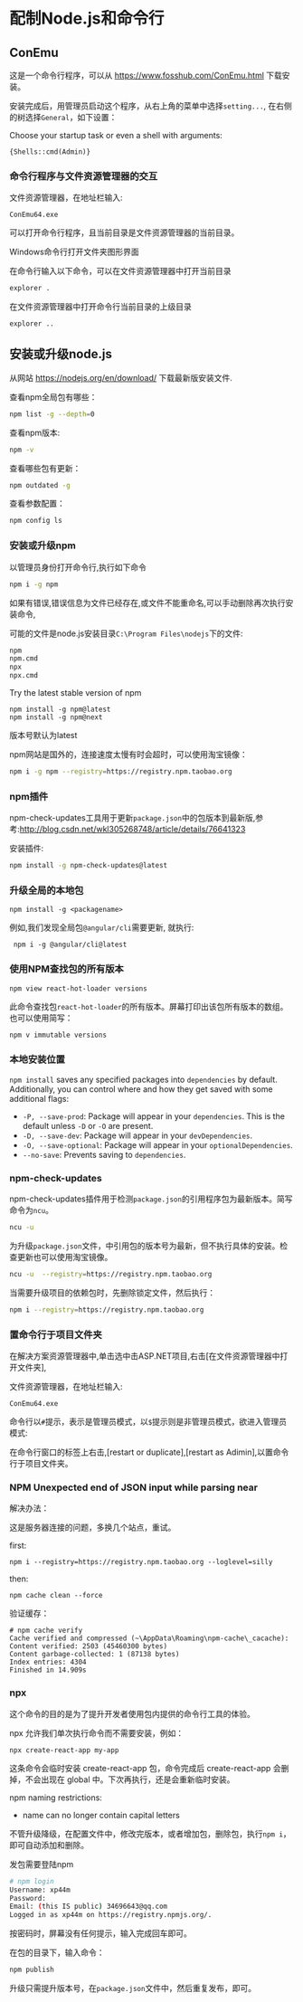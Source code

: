 # 配制Node.js和命令行

## ConEmu

这是一个命令行程序，可以从 https://www.fosshub.com/ConEmu.html 下载安装。

安装完成后，用管理员启动这个程序，从右上角的菜单中选择`setting...`, 在右侧的树选择`General`，如下设置：

Choose your startup task or even a shell with arguments:

```
{Shells::cmd(Admin)}
```

### 命令行程序与文件资源管理器的交互

文件资源管理器，在地址栏输入:

```
ConEmu64.exe
```
可以打开命令行程序，且当前目录是文件资源管理器的当前目录。

Windows命令行打开文件夹图形界面

在命令行输入以下命令，可以在文件资源管理器中打开当前目录

```bash
explorer .
```

在文件资源管理器中打开命令行当前目录的上级目录

```bash
explorer ..
```



## 安装或升级node.js

从网站 https://nodejs.org/en/download/ 下载最新版安装文件.

查看npm全局包有哪些：

```bash
npm list -g --depth=0
```

查看npm版本:

```bash
npm -v
```
查看哪些包有更新：

```bash
npm outdated -g
```

查看参数配置：

```bash
npm config ls
```



### 安装或升级npm

以管理员身份打开命令行,执行如下命令

```bash
npm i -g npm
```

如果有错误,错误信息为文件已经存在,或文件不能重命名,可以手动删除再次执行安装命令,

可能的文件是node.js安装目录`C:\Program Files\nodejs`下的文件:

```bash
npm
npm.cmd
npx
npx.cmd
```


Try the latest stable version of npm

```
npm install -g npm@latest
npm install -g npm@next
```
版本号默认为latest

npm网站是国外的，连接速度太慢有时会超时，可以使用淘宝镜像：

```bash
npm i -g npm --registry=https://registry.npm.taobao.org
```




### npm插件

npm-check-updates工具用于更新`package.json`中的包版本到最新版,参考:http://blog.csdn.net/wkl305268748/article/details/76641323

安装插件:


```bash
npm install -g npm-check-updates@latest
```

### 升级全局的本地包

```
npm install -g <packagename>
```

例如,我们发现全局包`@angular/cli`需要更新, 就执行:

```
 npm i -g @angular/cli@latest
```

### 使用NPM查找包的所有版本

```
npm view react-hot-loader versions
```

此命令查找包`react-hot-loader`的所有版本。屏幕打印出该包所有版本的数组。也可以使用简写：

```
npm v immutable versions
```

### 本地安装位置

`npm install` saves any specified packages into `dependencies` by default. Additionally, you can control where and how they get saved with some additional flags:

* `-P, --save-prod`: Package will appear in your `dependencies`. This is the default unless `-D` or `-O` are present.
* `-D, --save-dev`: Package will appear in your `devDependencies`.
* `-O, --save-optional`: Package will appear in your `optionalDependencies`.
* `--no-save`: Prevents saving to `dependencies`.

### npm-check-updates
npm-check-updates插件用于检测`package.json`的引用程序包为最新版本。简写命令为`ncu`。

```bash
ncu -u
```
为升级`package.json`文件，中引用包的版本号为最新，但不执行具体的安装。检查更新也可以使用淘宝镜像。

```bash
ncu -u  --registry=https://registry.npm.taobao.org
```

当需要升级项目的依赖包时，先删除锁定文件，然后执行：

```bash
npm i --registry=https://registry.npm.taobao.org
```


### 置命令行于项目文件夹

在解决方案资源管理器中,单击选中击ASP.NET项目,右击[在文件资源管理器中打开文件夹],

文件资源管理器，在地址栏输入:

```
ConEmu64.exe
```

命令行以`#`提示，表示是管理员模式，以`$`提示则是非管理员模式，欲进入管理员模式:

在命令行窗口的标签上右击,[restart or duplicate],[restart as Adimin],以置命令行于项目文件夹。

### NPM Unexpected end of JSON input while parsing near

解决办法：

这是服务器连接的问题，多换几个站点，重试。

first:

```
npm i --registry=https://registry.npm.taobao.org --loglevel=silly
```

then:

```
npm cache clean --force
```

验证缓存：
```
# npm cache verify
Cache verified and compressed (~\AppData\Roaming\npm-cache\_cacache):
Content verified: 2503 (45460300 bytes)
Content garbage-collected: 1 (87138 bytes)
Index entries: 4304
Finished in 14.909s
```
### npx

这个命令的目的是为了提升开发者使用包内提供的命令行工具的体验。

npx 允许我们单次执行命令而不需要安装，例如：

```
npx create-react-app my-app
```

这条命令会临时安装 create-react-app 包，命令完成后 create-react-app 会删掉，不会出现在 global 中。下次再执行，还是会重新临时安装。

npm naming restrictions:

  *  name can no longer contain capital letters

不管升级降级，在配置文件中，修改完版本，或者增加包，删除包，执行`npm i`，即可自动添加和删除。



发包需要登陆npm

```bash
# npm login
Username: xp44m
Password:
Email: (this IS public) 34696643@qq.com
Logged in as xp44m on https://registry.npmjs.org/.
```

按密码时，屏幕没有任何提示，输入完成回车即可。

在包的目录下，输入命令：

```bash
npm publish
```

升级只需提升版本号，在`package.json`文件中，然后重复发布，即可。